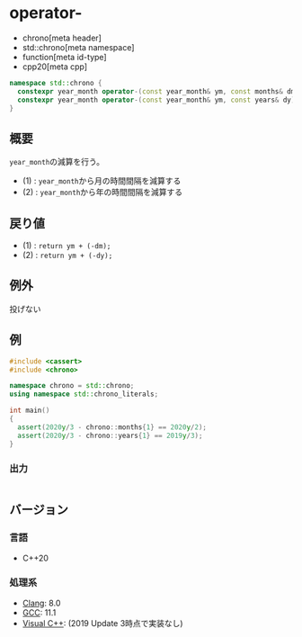 # operator-
* chrono[meta header]
* std::chrono[meta namespace]
* function[meta id-type]
* cpp20[meta cpp]

```cpp
namespace std::chrono {
  constexpr year_month operator-(const year_month& ym, const months& dm) noexcept; // (1) C++20
  constexpr year_month operator-(const year_month& ym, const years& dy) noexcept;  // (2) C++20
}
```

## 概要
`year_month`の減算を行う。

- (1) : `year_month`から月の時間間隔を減算する
- (2) : `year_month`から年の時間間隔を減算する


## 戻り値
- (1) : `return ym + (-dm);`
- (2) : `return ym + (-dy);`


## 例外
投げない


## 例
```cpp example
#include <cassert>
#include <chrono>

namespace chrono = std::chrono;
using namespace std::chrono_literals;

int main()
{
  assert(2020y/3 - chrono::months{1} == 2020y/2);
  assert(2020y/3 - chrono::years{1} == 2019y/3);
}
```

### 出力
```
```

## バージョン
### 言語
- C++20

### 処理系
- [Clang](/implementation.md#clang): 8.0
- [GCC](/implementation.md#gcc): 11.1
- [Visual C++](/implementation.md#visual_cpp): (2019 Update 3時点で実装なし)
